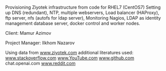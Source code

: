 Provisioning Ziyotek infrastructure from code for RHEL7 (CentOS7)
Setting up DNS (redundant), NTP, multiple webservers, Load balancer (HAProxy),
ftp server, nfs (autofs for ldap server), Monitoring Nagios, LDAP as identity management
database server, docker control and worker nodes.

Client: Mamur Azimov

Project Manager: Ilkhom Nazarov

Using data from www.ziyotek.com
additional literatures used:
    www.stackoverflow.com
    www.YouTube.com
    www.github.com
    chat.openai.com
    www.reddit.com